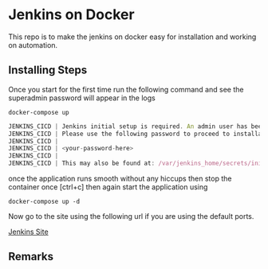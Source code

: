 # Jenkins on Docker
This repo is to make the jenkins on docker easy for installation and working on automation.

## Installing Steps
Once you start for the first time run the following command and see the superadmin password will appear in the logs

`docker-compose up`

```js
JENKINS_CICD | Jenkins initial setup is required. An admin user has been created and a password generated.
JENKINS_CICD | Please use the following password to proceed to installation:
JENKINS_CICD | 
JENKINS_CICD | <your-password-here>
JENKINS_CICD | 
JENKINS_CICD | This may also be found at: /var/jenkins_home/secrets/initialAdminPassword
```

once the application runs smooth without any hiccups then stop the container once [ctrl+c] then again start the application using

`docker-compose up -d`

Now go to the site using the following url if you are using the default ports.

[Jenkins Site](http://localhost:8080)

## Remarks